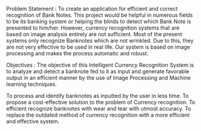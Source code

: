 Problem Statement : To create an application for efficient and correct recognition of Bank Notes. This project would be helpful in numerous fields to be its banking system or helping the blinds to detect which Bank Note is presented to him/her. However, currency recognition systems that are based on image analysis entirely are not sufficient. Most of the present systems only recognize Banknotes which are not wrinkled. Due to this, they are not very effective to be used in real life. Our system is based on image processing and makes the process automatic and robust.

Objectives : The objective of this Intelligent Currency Recognition System is to analyze and detect a banknote fed to it as input and generate favorable output in an efficient manner by the use of Image Processing and Machine learning techniques.

To process and identify banknotes as inputted by the user in less time.
To propose a cost-effective solution to the problem of Currency recognition.
To efficient recognize banknotes with wear and tear with utmost accuracy.
To replace the outdated method of currency recognition with a more efficient and effective system.

